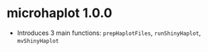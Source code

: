 # microhaplot 1.0.0
* Introduces 3 main functions: `prepHaplotFiles`, `runShinyHaplot`, `mvShinyHaplot`
